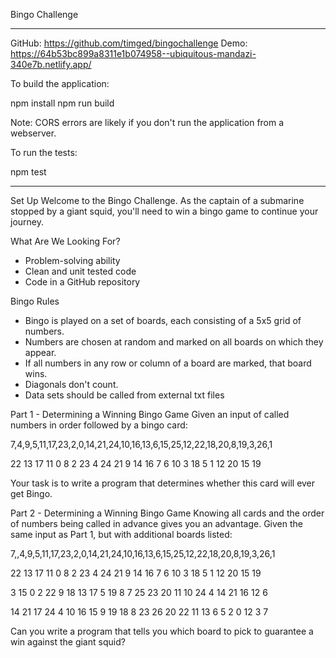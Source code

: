 Bingo Challenge

-----------------------------

GitHub: https://github.com/timged/bingochallenge
Demo: https://64b53bc899a8311e1b074958--ubiquitous-mandazi-340e7b.netlify.app/

To build the application:

npm install
npm run build

Note: CORS errors are likely if you don't run the application from a webserver. 

To run the tests:

npm test

-----------------------------

Set Up
Welcome to the Bingo Challenge. As the captain of a submarine stopped by a giant squid, you'll need to win a bingo game to continue your
journey.

What Are We Looking For?
- Problem-solving ability
- Clean and unit tested code
- Code in a GitHub repository

Bingo Rules
- Bingo is played on a set of boards, each consisting of a 5x5 grid of numbers.
- Numbers are chosen at random and marked on all boards on which they appear.
- If all numbers in any row or column of a board are marked, that board wins.
- Diagonals don't count.
- Data sets should be called from external txt files

Part 1 - Determining a Winning Bingo Game
Given an input of called numbers in order followed by a bingo card:

7,4,9,5,11,17,23,2,0,14,21,24,10,16,13,6,15,25,12,22,18,20,8,19,3,26,1

22 13 17 11 0
8 2 23 4 24
21 9 14 16 7
6 10 3 18 5
1 12 20 15 19

Your task is to write a program that determines whether this card will ever get Bingo.

Part 2 - Determining a Winning Bingo Game
Knowing all cards and the order of numbers being called in advance gives you an advantage. Given the same input as Part 1, but with
additional boards listed:

7,,4,9,5,11,17,23,2,0,14,21,24,10,16,13,6,15,25,12,22,18,20,8,19,3,26,1

22 13 17 11 0
8 2 23 4 24
21 9 14 16 7
6 10 3 18 5
1 12 20 15 19

3 15 0 2 22
9 18 13 17 5
19 8 7 25 23
20 11 10 24 4
14 21 16 12 6

14 21 17 24 4
10 16 15 9 19
18 8 23 26 20
22 11 13 6 5
 2 0 12 3 7

 Can you write a program that tells you which board to pick to guarantee a win against the giant squid?

